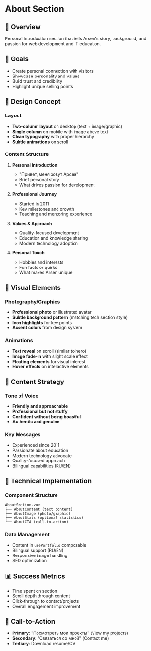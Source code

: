 # About Section

## 📖 Overview
Personal introduction section that tells Arsen's story, background, and passion for web development and IT education.

## 🎯 Goals
- Create personal connection with visitors
- Showcase personality and values
- Build trust and credibility
- Highlight unique selling points

## 📱 Design Concept

### Layout
- **Two-column layout** on desktop (text + image/graphic)
- **Single column** on mobile with image above text
- **Clean typography** with proper hierarchy
- **Subtle animations** on scroll

### Content Structure
1. **Personal Introduction**
   - "Привет, меня зовут Арсен"
   - Brief personal story
   - What drives passion for development

2. **Professional Journey**
   - Started in 2011
   - Key milestones and growth
   - Teaching and mentoring experience

3. **Values & Approach**
   - Quality-focused development
   - Education and knowledge sharing
   - Modern technology adoption

4. **Personal Touch**
   - Hobbies and interests
   - Fun facts or quirks
   - What makes Arsen unique

## 🎨 Visual Elements

### Photography/Graphics
- **Professional photo** or illustrated avatar
- **Subtle background pattern** (matching tech section style)
- **Icon highlights** for key points
- **Accent colors** from design system

### Animations
- **Text reveal** on scroll (similar to hero)
- **Image fade-in** with slight scale effect
- **Floating elements** for visual interest
- **Hover effects** on interactive elements

## 📝 Content Strategy

### Tone of Voice
- **Friendly and approachable**
- **Professional but not stuffy**
- **Confident without being boastful**
- **Authentic and genuine**

### Key Messages
- Experienced since 2011
- Passionate about education
- Modern technology advocate
- Quality-focused approach
- Bilingual capabilities (RU/EN)

## 🔧 Technical Implementation

### Component Structure
```
AboutSection.vue
├── AboutContent (text content)
├── AboutImage (photo/graphic)
├── AboutStats (optional statistics)
└── AboutCTA (call-to-action)
```

### Data Management
- Content in `usePortfolio` composable
- Bilingual support (RU/EN)
- Responsive image handling
- SEO optimization

## 📊 Success Metrics
- Time spent on section
- Scroll depth through content
- Click-through to contact/projects
- Overall engagement improvement

## 🎯 Call-to-Action
- **Primary**: "Посмотреть мои проекты" (View my projects)
- **Secondary**: "Связаться со мной" (Contact me)
- **Tertiary**: Download resume/CV